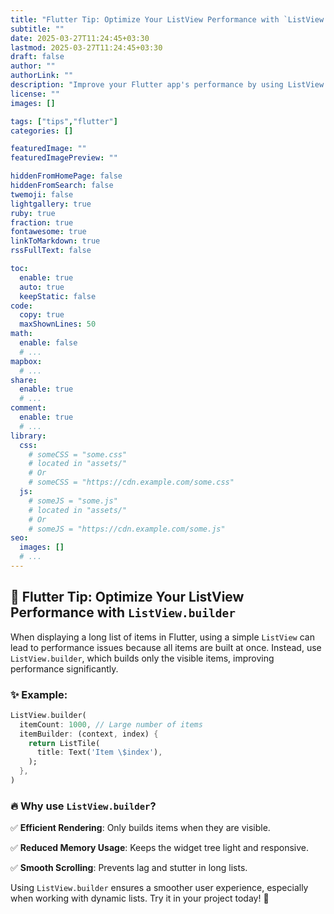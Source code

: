 ```yaml
---
title: "Flutter Tip: Optimize Your ListView Performance with `ListView.builder`"
subtitle: ""
date: 2025-03-27T11:24:45+03:30
lastmod: 2025-03-27T11:24:45+03:30
draft: false
author: ""
authorLink: ""
description: "Improve your Flutter app's performance by using ListView.builder instead of ListView."
license: ""
images: []

tags: ["tips","flutter"]
categories: []

featuredImage: ""
featuredImagePreview: ""

hiddenFromHomePage: false
hiddenFromSearch: false
twemoji: false
lightgallery: true
ruby: true
fraction: true
fontawesome: true
linkToMarkdown: true
rssFullText: false

toc:
  enable: true
  auto: true
  keepStatic: false
code:
  copy: true
  maxShownLines: 50
math:
  enable: false
  # ...
mapbox:
  # ...
share:
  enable: true
  # ...
comment:
  enable: true
  # ...
library:
  css:
    # someCSS = "some.css"
    # located in "assets/"
    # Or
    # someCSS = "https://cdn.example.com/some.css"
  js:
    # someJS = "some.js"
    # located in "assets/"
    # Or
    # someJS = "https://cdn.example.com/some.js"
seo:
  images: []
  # ...
---
```


<!--more-->


## 🚀 Flutter Tip: Optimize Your ListView Performance with `ListView.builder`

When displaying a long list of items in Flutter, using a simple `ListView` can lead to performance issues because all items are built at once. Instead, use `ListView.builder`, which builds only the visible items, improving performance significantly.

### ✨ Example:

```dart
ListView.builder(
  itemCount: 1000, // Large number of items
  itemBuilder: (context, index) {
    return ListTile(
      title: Text('Item \$index'),
    );
  },
)
```

### 🔥 Why use `ListView.builder`?

✅ **Efficient Rendering**: Only builds items when they are visible.

✅ **Reduced Memory Usage**: Keeps the widget tree light and responsive.

✅ **Smooth Scrolling**: Prevents lag and stutter in long lists.

Using `ListView.builder` ensures a smoother user experience, especially when working with dynamic lists. Try it in your project today! 🚀